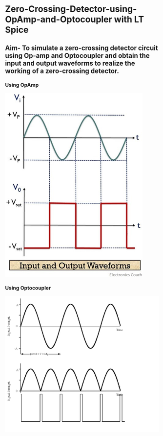 # Zero-Crossing-Detector-using-OpAmp-and-Optocoupler with LT Spice

## Aim- To simulate a zero-crossing detector circuit using Op-amp and Optocoupler and obtain the input and output waveforms to realize the working of a zero-crossing detector.

### Using OpAmp

![img1](./images/img1.jpg)

### Using Optocoupler

![img2](./images/img2.png)
